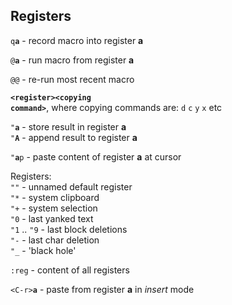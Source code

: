 ## Registers

<code>q**a**</code> - record macro into register **a**

<code>@**a**</code> - run macro from register **a**

`@@` - re-run most recent macro

<code>**<register\><copying command\>**</code>, where copying commands are: `d` `c` `y` `x` etc

<code>"**a**</code> - store result in register **a**<br>
<code>"**A**</code> - append result to register **a**

<code>"**a**p</code> - paste content of register **a** at cursor

Registers:<br>
`""` - unnamed default register<br>
`"*` - system clipboard<br>
`"+` - system selection<br>
`"0` - last yanked text<br>
`"1` .. `"9` - last block deletions<br>
`"-` - last char deletion<br>
`"_` - 'black hole'<br>

`:reg` - content of all registers

<code><C-r\>**a**</code> - paste from register **a** in _insert_ mode
